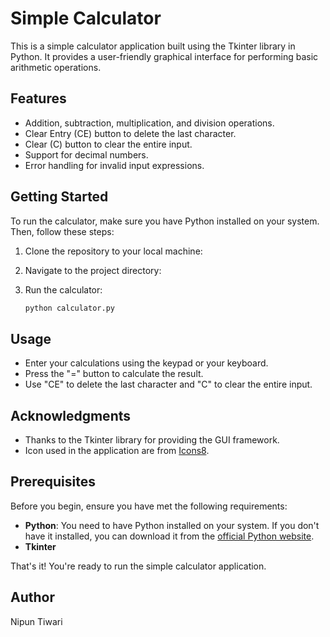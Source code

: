 # Simple Calculator

This is a simple calculator application built using the Tkinter library in Python. It provides a user-friendly graphical interface for performing basic arithmetic operations.

## Features

- Addition, subtraction, multiplication, and division operations.
- Clear Entry (CE) button to delete the last character.
- Clear (C) button to clear the entire input.
- Support for decimal numbers.
- Error handling for invalid input expressions.


## Getting Started

To run the calculator, make sure you have Python installed on your system. Then, follow these steps:

1. Clone the repository to your local machine:

2. Navigate to the project directory:

3. Run the calculator:
    ```bash
    python calculator.py
## Usage

- Enter your calculations using the keypad or your keyboard.
- Press the "=" button to calculate the result.
- Use "CE" to delete the last character and "C" to clear the entire input.

## Acknowledgments

- Thanks to the Tkinter library for providing the GUI framework.
- Icon used in the application are from [Icons8](https://icons8.com/).

## Prerequisites

Before you begin, ensure you have met the following requirements:

- **Python**: You need to have Python installed on your system. If you don't have it installed, you can download it from the [official Python website](https://www.python.org/downloads/).
- **Tkinter**

That's it! You're ready to run the simple calculator application.

## Author

Nipun Tiwari

